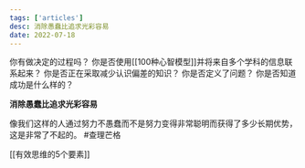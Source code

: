 ```yaml
---
tags: ['articles']
desc: 消除愚蠢比追求光彩容易
date: 2022-07-18
---
```


你有做决定的过程吗？
你是否使用[[100种心智模型]]并将来自多个学科的信息联系起来？
你是否正在采取减少认识偏差的知识？
你是否定义了问题？
你是否知道成功是什么样的？


**消除愚蠢比追求光彩容易**


像我们这样的人通过努力不愚蠢而不是努力变得非常聪明而获得了多少长期优势，这是非常了不起的。
#查理芒格


[[有效思维的5个要素]]